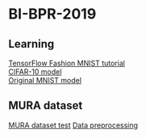 # BI-BPR-2019
## Learning
[TensorFlow Fashion MNIST tutorial](https://colab.research.google.com/drive/1zSoK4pNH3kVzh6zefzXkbqK6-HMae0id)\
[CIFAR-10 model](https://colab.research.google.com/drive/1Yi63bpcRi8tx29OULtGC9u9oO1Za0q6Z)\
[Original MNIST model](https://colab.research.google.com/drive/1bk1f_5NkIHvrcu49hISECgkZZLiARqoq)
## MURA dataset
[MURA dataset test](https://colab.research.google.com/drive/1MDJDCBTWxrx9Rqou3vXszk4zA5OXWXL-)
[Data preprocessing](https://github.com/ondraperny/BI-BPR-2019/blob/master/Data_preprocessor.ipynb)
